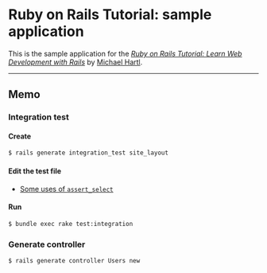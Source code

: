 # Ruby on Rails Tutorial: sample application

This is the sample application for the
[*Ruby on Rails Tutorial:
Learn Web Development with Rails*](http://www.railstutorial.org/)
by [Michael Hartl](http://www.michaelhartl.com/).

---

## Memo

### Integration test

#### Create

```bash
$ rails generate integration_test site_layout
```

#### Edit the test file
- [Some uses of `assert_select`](https://www.railstutorial.org/book/filling_in_the_layout#table-assert_select)

#### Run

```bash
$ bundle exec rake test:integration
```

### Generate controller

```bash
$ rails generate controller Users new
```
